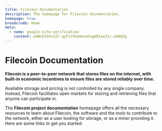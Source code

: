 ```yaml
---
title: Filecoin Documentation
description: The homepage for Filecoin documentation.
homepage: true
breadcrumb: Home
meta:
  - name: google-site-verification
    content: emWvbfbFeJZC-qyTitVSeHneuhng4RIaw31c-nb0QZg
---
```


# Filecoin Documentation

**Filecoin is a peer-to-peer network that stores files on the internet, with built-in economic incentives to ensure files are stored reliably over time.**

Available storage and pricing is not controlled by any single company. Instead, Filecoin facilitates open markets for storing and retrieving files that anyone can participate in.

The **Filecoin project documentation** homepage offers all the necessary resources to learn about Filecoin, the software and the tools to contribute to the network, either as a user looking for storage, or as a miner providing it. Here are some links to get you started:

<!--
* If you're new to web3 and Filecoin, we recommend checking out [What is Filecoin?](/about-filecoin/what-is-filecoin).
* Users wanting to learn how Filecoin works, how to run a Filecoin node and how to store content in the network, please head to [Get started](/store/) section.
* Miners looking to provide storage to the network should head to the [Mining docs](/mine/)
* Developers interested in building applications that interact with the Filecoin network and nodes can find information in the [Build section](/build/).
* If you're a developer looking to get started building on Filecoin, check out the Build section.
-->
